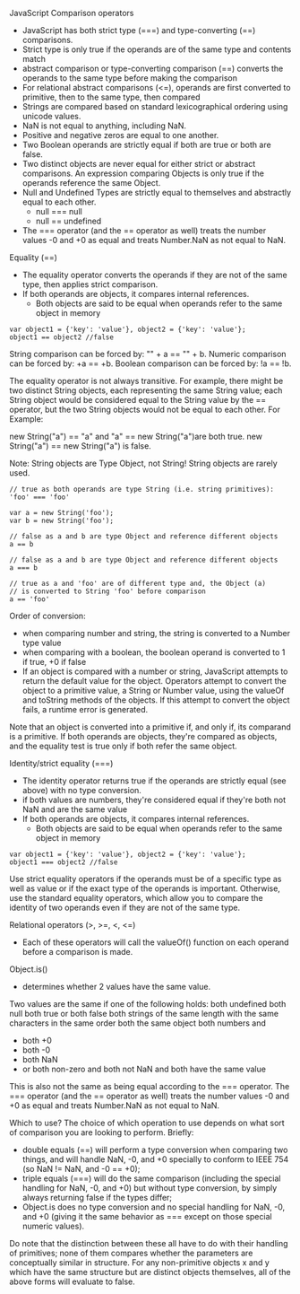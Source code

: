 JavaScript Comparison operators
- JavaScript has both strict type (===) and type-converting (==) comparisons.
- Strict type is only true if the operands are of the same type and contents match
- abstract comparison or type-converting comparison (==) converts the operands to the same type before making the comparison
- For relational abstract comparisons (<=), operands are first converted to primitive, then to the same type, then compared
- Strings are compared based on standard lexicographical ordering using unicode values.
-  NaN is not equal to anything, including NaN. 
-  Positive and negative zeros are equal to one another.
-  Two Boolean operands are strictly equal if both are true or both are false.
- Two distinct objects are never equal for either strict or abstract comparisons. An expression comparing Objects is only true if the operands reference the same Object.
- Null and Undefined Types are strictly equal to themselves and abstractly equal to each other.
	- null === null
	- null == undefined
- The === operator (and the == operator as well) treats the number values -0 and +0 as equal and treats Number.NaN as not equal to NaN.

Equality (==)
- The equality operator converts the operands if they are not of the same type, then applies strict comparison.
- If both operands are objects, it compares internal references. 
	- Both objects are said to be equal when operands refer to the same object in memory
```
var object1 = {'key': 'value'}, object2 = {'key': 'value'};
object1 == object2 //false
```
String comparison can be forced by: "" + a == "" + b.
Numeric comparison can be forced by: +a == +b.
Boolean comparison can be forced by: !a == !b.

The equality operator is not always transitive. 
For example, there might be two distinct String objects, each representing the same String value; each String object would be considered equal to the String value by the == operator, but the two String objects would not be equal to each other. For Example:

new String("a") == "a" and "a" == new String("a")are both true.
new String("a") == new String("a") is false.

 Note: String objects are Type Object, not String! String objects are rarely used.
 ```
 // true as both operands are type String (i.e. string primitives):
'foo' === 'foo'

var a = new String('foo');
var b = new String('foo');

// false as a and b are type Object and reference different objects
a == b 

// false as a and b are type Object and reference different objects
a === b 

// true as a and 'foo' are of different type and, the Object (a) 
// is converted to String 'foo' before comparison
a == 'foo'
```

Order of conversion:
- when comparing number and string, the string is converted to a Number type value 
- when comparing with a boolean, the boolean operand is converted to 1 if true, +0 if false
- If an object is compared with a number or string, JavaScript attempts to return the default value for the object. Operators attempt to convert the object to a primitive value, a String or Number value, using the valueOf and toString methods of the objects. If this attempt to convert the object fails, a runtime error is generated.

Note that an object is converted into a primitive if, and only if, its comparand is a primitive. If both operands are objects, they're compared as objects, and the equality test is true only if both refer the same object.

Identity/strict equality (===)
- The identity operator returns true if the operands are strictly equal (see above) with no type conversion.
- if both values are numbers, they're considered equal if they're both not NaN and are the same value
- If both operands are objects, it compares internal references. 
	- Both objects are said to be equal when operands refer to the same object in memory
```
var object1 = {'key': 'value'}, object2 = {'key': 'value'};
object1 === object2 //false
```

Use strict equality operators if the operands must be of a specific type as well as value or if the exact type of the operands is important. 
Otherwise, use the standard equality operators, which allow you to compare the identity of two operands even if they are not of the same type.

Relational operators (>, >=, <, <=)
- Each of these operators will call the valueOf() function on each operand before a comparison is made.

Object.is()
- determines whether 2 values have the same value.

Two values are the same if one of the following holds:
both undefined
both null
both true or both false
both strings of the same length with the same characters in the same order
both the same object
both numbers and
- both +0
- both -0
- both NaN
- or both non-zero and both not NaN and both have the same value

This is also not the same as being equal according to the === operator. The === operator (and the == operator as well) treats the number values -0 and +0 as equal and treats Number.NaN as not equal to NaN.

Which to use?
The choice of which operation to use depends on what sort of comparison you are looking to perform. Briefly:

- double equals (==) will perform a type conversion when comparing two things, and will handle NaN, -0, and +0 specially to conform to IEEE 754 (so NaN != NaN, and -0 == +0);
- triple equals (===) will do the same comparison (including the special handling for NaN, -0, and +0) but without type conversion, by simply always returning false if the types differ;
- Object.is does no type conversion and no special handling for NaN, -0, and +0 (giving it the same behavior as === except on those special numeric values).

Do note that the distinction between these all have to do with their handling of primitives; none of them compares whether the parameters are conceptually similar in structure. For any non-primitive objects x and y which have the same structure but are distinct objects themselves, all of the above forms will evaluate to false.

